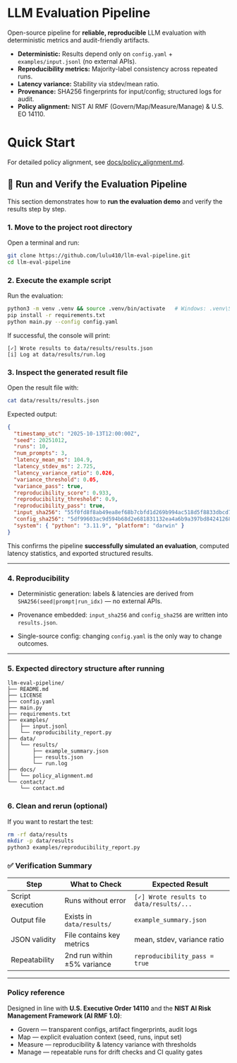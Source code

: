 # LLM Evaluation Pipeline

Open-source pipeline for **reliable, reproducible** LLM evaluation with deterministic metrics and audit-friendly artifacts.

- **Deterministic:** Results depend only on `config.yaml` + `examples/input.jsonl` (no external APIs).
- **Reproducibility metrics:** Majority-label consistency across repeated runs.
- **Latency variance:** Stability via stdev/mean ratio.
- **Provenance:** SHA256 fingerprints for input/config; structured logs for audit.
- **Policy alignment:** NIST AI RMF (Govern/Map/Measure/Manage) & U.S. EO 14110.

# Quick Start
For detailed policy alignment, see [docs/policy_alignment.md](docs/policy_alignment.md).

## 🧪 Run and Verify the Evaluation Pipeline

This section demonstrates how to **run the evaluation demo** and verify the results step by step.

### 1. Move to the project root directory
Open a terminal and run:
```bash
git clone https://github.com/lulu410/llm-eval-pipeline.git
cd llm-eval-pipeline
````


### 2. Execute the example script

Run the evaluation:

```bash
python3 -m venv .venv && source .venv/bin/activate   # Windows: .venv\Scripts\activate
pip install -r requirements.txt
python main.py --config config.yaml
```

If successful, the console will print:

```
[✓] Wrote results to data/results/results.json
[i] Log at data/results/run.log
```


### 3. Inspect the generated result file

Open the result file with:

```bash
cat data/results/results.json
```

Expected output:

```json
{
  "timestamp_utc": "2025-10-13T12:00:00Z",
  "seed": 20251012,
  "runs": 10,
  "num_prompts": 3,
  "latency_mean_ms": 104.9,
  "latency_stdev_ms": 2.725,
  "latency_variance_ratio": 0.026,
  "variance_threshold": 0.05,
  "variance_pass": true,
  "reproducibility_score": 0.933,
  "reproducibility_threshold": 0.9,
  "reproducibility_pass": true,
  "input_sha256": "55f0fd8f8ab49ea8ef68b7cbfd1d269b994ac518d5f8833dbcd79600105d033d",
  "config_sha256": "5df99603ac9d594b68d2e681831132ea4a6b9a397bd8424126849b5d2ac1a6f1",
  "system": { "python": "3.11.9", "platform": "darwin" }
}
```

This confirms the pipeline **successfully simulated an evaluation**, computed latency statistics, and exported structured results.

---

### 4. Reproducibility

- Deterministic generation: labels & latencies are derived from `SHA256(seed|prompt|run_idx)` — no external APIs.

- Provenance embedded: `input_sha256` and `config_sha256` are written into `results.json`.

- Single-source config: changing `config.yaml` is the only way to change outcomes.

---

### 5. Expected directory structure after running

```
llm-eval-pipeline/
├── README.md
├── LICENSE
├── config.yaml
├── main.py
├── requirements.txt
├── examples/
│   ├── input.jsonl
│   └── reproducibility_report.py
├── data/
│   └── results/
│       ├── example_summary.json
│       ├── results.json
│       └── run.log
├── docs/
│   └── policy_alignment.md
└── contact/
    └── contact.md
```


### 6. Clean and rerun (optional)

If you want to restart the test:

```bash
rm -rf data/results
mkdir -p data/results
python3 examples/reproducibility_report.py
```


### ✅ Verification Summary

| Step             | What to Check               | Expected Result                        |
| ---------------- | --------------------------- | -------------------------------------- |
| Script execution | Runs without error          | `[✓] Wrote results to data/results/...` |
| Output file      | Exists in `data/results/`   | `example_summary.json`                 |
| JSON validity    | File contains key metrics   | mean, stdev, variance ratio            |
| Repeatability    | 2nd run within ±5% variance | `reproducibility_pass = true`          |

---

### Policy reference
Designed in line with **U.S. Executive Order 14110** and the **NIST AI Risk Management Framework (AI RMF 1.0)**:
- Govern — transparent configs, artifact fingerprints, audit logs
- Map — explicit evaluation context (seed, runs, input set)
- Measure — reproducibility & latency variance with thresholds
- Manage — repeatable runs for drift checks and CI quality gates